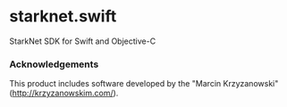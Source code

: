 # starknet.swift
StarkNet SDK for Swift and Objective-C


### Acknowledgements
This product includes software developed by the "Marcin Krzyzanowski" (http://krzyzanowskim.com/).
